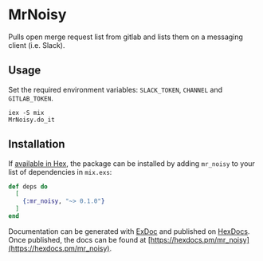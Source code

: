 # MrNoisy

Pulls open merge request list from gitlab and lists them on a messaging client (i.e. Slack).

## Usage

Set the required environment variables: `SLACK_TOKEN`, `CHANNEL` and `GITLAB_TOKEN`.
```
iex -S mix
MrNoisy.do_it
```

## Installation

If [available in Hex](https://hex.pm/docs/publish), the package can be installed
by adding `mr_noisy` to your list of dependencies in `mix.exs`:

```elixir
def deps do
  [
    {:mr_noisy, "~> 0.1.0"}
  ]
end
```

Documentation can be generated with [ExDoc](https://github.com/elixir-lang/ex_doc)
and published on [HexDocs](https://hexdocs.pm). Once published, the docs can
be found at [https://hexdocs.pm/mr_noisy](https://hexdocs.pm/mr_noisy).

